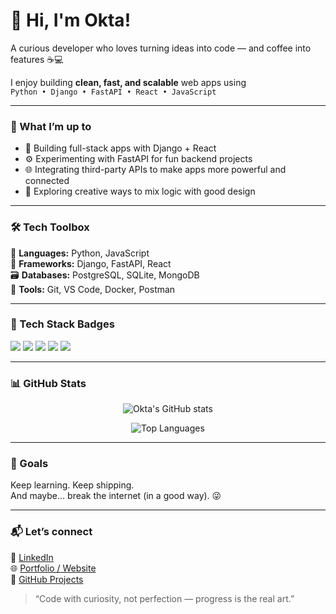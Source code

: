 # 👋 Hi, I'm Okta!

A curious developer who loves turning ideas into code — and coffee into features ☕💻  

I enjoy building **clean, fast, and scalable** web apps using  
`Python • Django • FastAPI • React • JavaScript`

---

### 🧠 What I’m up to
- 🚀 Building full-stack apps with Django + React  
- ⚙️ Experimenting with FastAPI for fun backend projects  
- 🌐 Integrating third-party APIs to make apps more powerful and connected  
- 🎨 Exploring creative ways to mix logic with good design  

---

### 🛠️ Tech Toolbox
💬 **Languages:** Python, JavaScript  
🧩 **Frameworks:** Django, FastAPI, React  
🗃️ **Databases:** PostgreSQL, SQLite, MongoDB  
🧰 **Tools:** Git, VS Code, Docker, Postman  

---

### 🧡 Tech Stack Badges
<p align="left">
  <img src="https://img.shields.io/badge/Python-3776AB?style=for-the-badge&logo=python&logoColor=white"/>
  <img src="https://img.shields.io/badge/Django-092E20?style=for-the-badge&logo=django&logoColor=white"/>
  <img src="https://img.shields.io/badge/FastAPI-009688?style=for-the-badge&logo=fastapi&logoColor=white"/>
  <img src="https://img.shields.io/badge/React-20232A?style=for-the-badge&logo=react&logoColor=61DAFB"/>
  <img src="https://img.shields.io/badge/JavaScript-F7DF1E?style=for-the-badge&logo=javascript&logoColor=black"/>
</p>

---

### 📊 GitHub Stats
<p align="center">
  <img src="https://github-readme-stats.vercel.app/api?username=oktavianawidya22&show_icons=true&theme=tokyonight" alt="Okta's GitHub stats"/>
</p>

<p align="center">
  <img src="https://github-readme-stats.vercel.app/api/top-langs/?username=oktavianawidya22&layout=compact&theme=tokyonight" alt="Top Languages"/>
</p>

---

### 🎯 Goals
Keep learning. Keep shipping.  
And maybe… break the internet (in a good way). 😜  

---

### 📬 Let’s connect
💼 [LinkedIn](#)  
🌐 [Portfolio / Website](#)  
🐍 [GitHub Projects](#)

> “Code with curiosity, not perfection — progress is the real art.”
